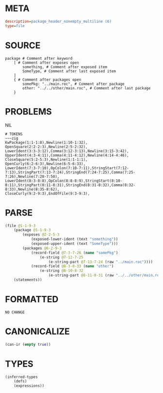 # META
~~~ini
description=package_header_nonempty_multiline (6)
type=file
~~~
# SOURCE
~~~roc
package # Comment after keyword
	[ # Comment after exposes open
		something, # Comment after exposed item
		SomeType, # Comment after last exposed item
	]
	{ # Comment after packages open
		somePkg: "../main.roc", # Comment after package
		other: "../../other/main.roc", # Comment after last package
	}
~~~
# PROBLEMS
NIL

~~~
# TOKENS
~~~zig
KwPackage(1:1-1:8),Newline(1:10-1:32),
OpenSquare(2:2-2:3),Newline(2:5-2:32),
LowerIdent(3:3-3:12),Comma(3:12-3:13),Newline(3:15-3:42),
UpperIdent(4:3-4:11),Comma(4:11-4:12),Newline(4:14-4:46),
CloseSquare(5:2-5:3),Newline(1:1-1:1),
OpenCurly(6:2-6:3),Newline(6:5-6:33),
LowerIdent(7:3-7:10),OpColon(7:10-7:11),StringStart(7:12-7:13),StringPart(7:13-7:24),StringEnd(7:24-7:25),Comma(7:25-7:26),Newline(7:28-7:50),
LowerIdent(8:3-8:8),OpColon(8:8-8:9),StringStart(8:10-8:11),StringPart(8:11-8:31),StringEnd(8:31-8:32),Comma(8:32-8:33),Newline(8:35-8:62),
CloseCurly(9:2-9:3),EndOfFile(9:3-9:3),
~~~
# PARSE
~~~clojure
(file @1-1-9-3
	(package @1-1-9-3
		(exposes @2-2-5-3
			(exposed-lower-ident (text "something"))
			(exposed-upper-ident (text "SomeType")))
		(packages @6-2-9-3
			(record-field @7-3-7-26 (name "somePkg")
				(e-string @7-12-7-25
					(e-string-part @7-13-7-24 (raw "../main.roc"))))
			(record-field @8-3-8-33 (name "other")
				(e-string @8-10-8-32
					(e-string-part @8-11-8-31 (raw "../../other/main.roc"))))))
	(statements))
~~~
# FORMATTED
~~~roc
NO CHANGE
~~~
# CANONICALIZE
~~~clojure
(can-ir (empty true))
~~~
# TYPES
~~~clojure
(inferred-types
	(defs)
	(expressions))
~~~
